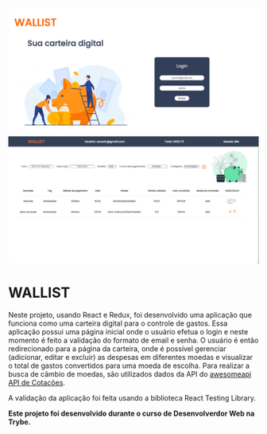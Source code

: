 ![página de login](/src/loginimg.jpg)
![página wallet](/src/walletimg.jpg)

# WALLIST 
Neste projeto, usando React e Redux, foi desenvolvido uma aplicação que funciona como uma carteira digital para o controle de gastos. Essa aplicação possui uma página inicial onde o usuário efetua o login e neste momento é feito a validação do formato de email e senha. O usuário é então redirecionado para a página da carteira, onde é possível gerenciar (adicionar, editar e excluir) as despesas em diferentes moedas e visualizar o total de gastos convertidos para uma moeda de escolha.
Para realizar a busca de câmbio de moedas, são utilizados dados da API do [awesomeapi API de Cotações](https://economia.awesomeapi.com.br/json/all).

A validação da aplicação foi feita usando a biblioteca React Testing Library.

**Este projeto foi desenvolvido durante o curso de Desenvolverdor Web na Trybe.**